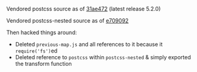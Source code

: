 Vendored postcss source as of [31ae472](https://github.com/postcss/postcss/tree/31ae4724afbc02e103711fec6517ba485177d827) (latest release 5.2.0)

Vendored postcss-nested source as of [e709092](https://github.com/postcss/postcss-nested/tree/e7090926839cf916f6a24c3ad4079c1206d93b2d)

Then hacked things around:

* Deleted `previous-map.js` and all references to it because it `require('fs')`ed
* Deleted reference to `postcss` within `postcss-nested` & simply exported the transform function
